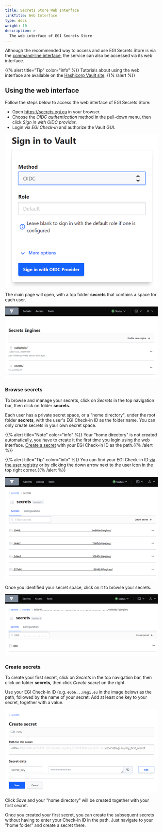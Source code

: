 ```yaml
---
title: Secrets Store Web Interface
linkTitle: Web Interface
type: docs
weight: 10
description: >
  The web interface of EGI Secrets Store
---
```


Although the recommended way to access and use EGI Secrets Store is via the
[command-line interface](../cli), the service can also be accessed via its
web interface.

{{% alert title="Tip" color="info" %}} Tutorials about using the web interface
are available on the
[Hashicorp Vault site](https://developer.hashicorp.com/vault/tutorials/getting-started-ui).
{{% /alert %}}

## Using the web interface

Follow the steps below to access the web interface of EGI Secrets Store:

<!-- markdownlint-disable no-bare-urls -->
- Open https://secrets.egi.eu in your browser.
- Choose the _OIDC authentication_ method in the pull-down menu, then click
_Sign in with OIDC provider_.
- Login via _EGI Check-in_ and authorize the Vault GUI.
<!-- markdownlint-enable no-bare-urls -->

![Sign-in](vault-login-oidc.png)

The main page will open, with a top folder **secrets** that contains a space for
each user.

![Main page](vault-main-window.png)

### Browse secrets

To browse and manage your secrets, click on _Secrets_ in the top navigation
bar, then click on folder **secrets**.

Each user has a private secret space, or a "home directory", under the root
folder **secrets**, with the user's EGI Check-in ID as the folder name. You can
only create secrets in your own secret space.

{{% alert title="Note" color="info" %}} Your "home directory" is not created
automatically, you have to create it the first time you login using the web
interface. [Create a secret](#create-secrets) with your EGI Check-in ID as the
path.{{% /alert %}}

{{% alert title="Tip" color="info" %}} You can find your EGI Check-in ID
[via the user registry](https://aai.egi.eu/registry/) or by clicking the down
arrow next to the user icon in the top right corner.{{% /alert %}}

![Home directory](vault-homes.png)

Once you identified your secret space, click on it to browse your secrets.

![Home directory](vault-home-directory.png)

### Create secrets

To create your first secret, click on _Secrets_ in the top navigation bar,
then click on folder **secrets**, then click _Create secret_ on the right.

<!-- markdown-link-check-disable -->
Use your EGI Check-in ID (e.g. `e0b6...@egi.eu` in the image below) as the path,
followed by the name of your secret. Add at least one key to your secret,
together with a value.
<!-- markdown-link-check-enable -->

![Create secret](vault-create-secret.png)

Click _Save_ and your "home directory" will be created together with your
first secret.

Once you created your first secret, you can create the subsequent secrets
without having to enter your Check-in ID in the path. Just navigate to your
"home folder" and create a secret there.
